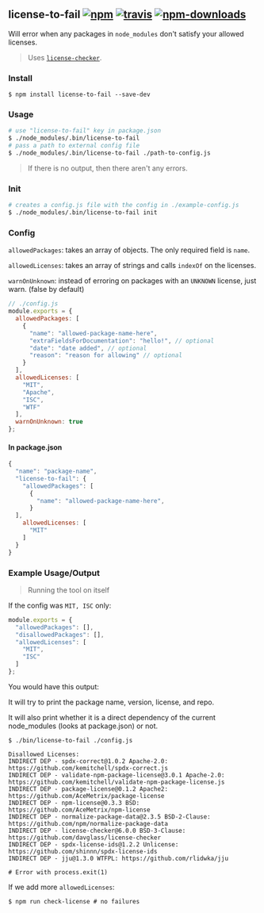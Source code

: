 ## license-to-fail [![npm](https://img.shields.io/npm/v/license-to-fail.svg)](https://www.npmjs.com/package/license-to-fail) [![travis](https://img.shields.io/travis/behance/license-to-fail/master.svg)](https://travis-ci.org/behance/license-to-fail) [![npm-downloads](https://img.shields.io/npm/dm/license-to-fail.svg)](https://www.npmjs.com/package/license-to-fail)

Will error when any packages in `node_modules` don't satisfy your allowed licenses.

> Uses [`license-checker`](https://github.com/davglass/license-checker).

### Install

```
$ npm install license-to-fail --save-dev
```

### Usage

```bash
# use "license-to-fail" key in package.json
$ ./node_modules/.bin/license-to-fail
# pass a path to external config file
$ ./node_modules/.bin/license-to-fail ./path-to-config.js
```

> If there is no output, then there aren't any errors.

### Init

```bash
# creates a config.js file with the config in ./example-config.js
$ ./node_modules/.bin/license-to-fail init
```

### Config

`allowedPackages`: takes an array of objects. The only required field is `name`.

`allowedLicenses`: takes an array of strings and calls `indexOf` on the licenses.

`warnOnUnknown`: instead of erroring on packages with an `UNKNOWN` license, just warn. (false by default)

```js
// ./config.js
module.exports = {
  allowedPackages: [
    {
      "name": "allowed-package-name-here",
      "extraFieldsForDocumentation": "hello!", // optional
      "date": "date added", // optional
      "reason": "reason for allowing" // optional
    }
  ],
  allowedLicenses: [
    "MIT",
    "Apache",
    "ISC",
    "WTF"
  ],
  warnOnUnknown: true
};
```

#### In package.json

```js
{
  "name": "package-name",
  "license-to-fail": {
    "allowedPackages": [
      {
        "name": "allowed-package-name-here",
      }
  ],
    allowedLicenses: [
      "MIT"
    ]
  }
}
```

### Example Usage/Output

> Running the tool on itself

If the config was `MIT, ISC` only:

```js
module.exports = {
  "allowedPackages": [],
  "disallowedPackages": [],
  "allowedLicenses": [
    "MIT",
    "ISC"
  ]
};
```

You would have this output:

It will try to print the package name, version, license, and repo.

It will also print whether it is a direct dependency of the current node_modules (looks at package.json) or not.

```
$ ./bin/license-to-fail ./config.js

Disallowed Licenses:
INDIRECT DEP - spdx-correct@1.0.2 Apache-2.0: https://github.com/kemitchell/spdx-correct.js
INDIRECT DEP - validate-npm-package-license@3.0.1 Apache-2.0: https://github.com/kemitchell/validate-npm-package-license.js
INDIRECT DEP - package-license@0.1.2 Apache2: https://github.com/AceMetrix/package-license
INDIRECT DEP - npm-license@0.3.3 BSD: https://github.com/AceMetrix/npm-license
INDIRECT DEP - normalize-package-data@2.3.5 BSD-2-Clause: https://github.com/npm/normalize-package-data
INDIRECT DEP - license-checker@6.0.0 BSD-3-Clause: https://github.com/davglass/license-checker
INDIRECT DEP - spdx-license-ids@1.2.2 Unlicense: https://github.com/shinnn/spdx-license-ids
INDIRECT DEP - jju@1.3.0 WTFPL: https://github.com/rlidwka/jju

# Error with process.exit(1)
```

If we add more `allowedLicenses`:

```
$ npm run check-license # no failures
```
